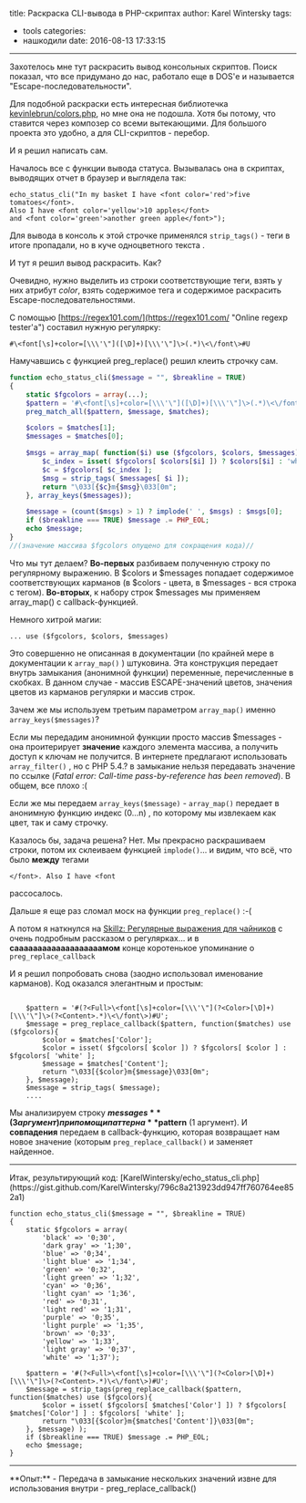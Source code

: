 title: Раскраска CLI-вывода в PHP-скриптах
author: Karel Wintersky
tags:
  - tools
categories:
  - нашкодили
date: 2016-08-13 17:33:15
---
Захотелось мне тут раскрасить вывод консольных скриптов. Поиск показал, что все придумано до нас, работало еще в DOS'е и называется "Escape-последовательности". 

Для подобной раскраски есть интересная библиотечка [kevinlebrun/colors.php](https://github.com/kevinlebrun/colors.php), но мне она не подошла. Хотя бы потому, что ставится через композер со всеми вытекающими. Для большого проекта это удобно, а для CLI-скриптов - перебор.

И я решил написать сам. 

Началось все с функции вывода статуса. Вызывалась она в скриптах, выводящих отчет в браузер и выглядела так:

```
echo_status_cli("In my basket I have <font color='red'>five tomatoes</font>.
Also I have <font color='yellow'>10 apples</font> 
and <font color='green'>another green apple</font>");
```

Для вывода в консоль к этой строчке применялся ```strip_tags()``` - теги в итоге пропадали, но в куче одноцветного текста . 

И тут я решил вывод раскрасить. Как? 

Очевидно, нужно выделить из строки соответствующие теги, взять у них атрибут *color*, взять содержимое тега и содержимое раскрасить Escape-последовательностями.

С помощью [https://regex101.com/](https://regex101.com/ "Online regexp tester'а") составил нужную регулярку: 

```
#\<font[\s]+color=[\\\'\"]([\D]+)[\\\'\"]\>(.*)\<\/font\>#U
```

Намучавшись с функцией preg_replace() решил клеить строчку сам. 
```PHP
function echo_status_cli($message = "", $breakline = TRUE)
{
    static $fgcolors = array(...);
    $pattern = '#\<font[\s]+color=[\\\'\"]([\D]+)[\\\'\"]\>(.*)\<\/font\>#U';
    preg_match_all($pattern, $message, $matches);

    $colors = $matches[1];
    $messages = $matches[0];

    $msgs = array_map( function($i) use ($fgcolors, $colors, $messages) {
        $c_index = isset( $fgcolors[ $colors[$i] ]) ? $colors[$i] : 'white';
        $c = $fgcolors[ $c_index ];
        $msg = strip_tags( $messages[ $i ]);
        return "\033[{$c}m{$msg}\033[0m";
    }, array_keys($messages));

    $message = (count($msgs) > 1) ? implode(' ', $msgs) : $msgs[0];
    if ($breakline === TRUE) $message .= PHP_EOL;
    echo $message;
}
//(значение массива $fgcolors опущено для сокращения кода)//
```

Что мы тут делаем? 
**Во-первых** разбиваем полученную строку по регулярному выражению. В $colors и $messages попадает содержимое соответствующих карманов (в $colors - цвета, в $messages - вся строка с тегом).
**Во-вторых**, к набору строк $messages мы применяем array_map() с callback-функцией. 

Немного хитрой магии: 
```
... use ($fgcolors, $colors, $messages)
```

Это совершенно не описанная в документации (по крайней мере в документации к `array_map()` ) штуковина. Эта конструкция передает внутрь замыкания (анонимной функции) переменные, перечисленные в скобках. В данном случае - массив ESCAPE-значений цветов, значения цветов из карманов регулярки и массив строк.

Зачем же мы используем третьим параметром `array_map()` именно `array_keys($messages)`?

Если мы передадим анонимной функции просто массив $messages - она проитерирует **значение** каждого элемента массива, а получить доступ к ключам не получится. В интернете предлагают использовать `array_filter()` , но с PHP 5.4.? в замыкание нельзя передавать значение по ссылке (*Fatal error: Call-time pass-by-reference has been removed*). В общем, все плохо :( 

Если же мы передаем `array_keys($message)` - `array_map()` передает в анонимную функцию индекс (0...n) , по которому мы извлекаем как цвет, так и саму строчку. 

Казалось бы, задача решена? Нет. Мы прекрасно раскрашиваем строки, потом их склеиваем функцией `implode()`... и видим, что всё, что было **между** тегами 

```
</font>. Also I have <font 
``` 
рассосалось. 

Дальше я еще раз сломал моск на функции `preg_replace()` :-(

А потом я наткнулся на [Skillz: Регулярные выражения для чайников](http://www.skillz.ru/dev/php/article-Regulyarnye_vyrazheniya_dlya_chaynikov.html) с очень подробным рассказом о регулярках... и в **сааааааааааааааааааамом** конце коротенькое упоминание о ``` preg_replace_callback```

И я решил попробовать снова (заодно использовал именование карманов). Код оказался элегантным и простым:
```
    
    $pattern = '#(?<Full>\<font[\s]+color=[\\\'\"](?<Color>[\D]+)[\\\'\"]\>(?<Content>.*)\<\/font\>)#U';
    $message = preg_replace_callback($pattern, function($matches) use ($fgcolors){
        $color = $matches['Color'];
        $color = isset( $fgcolors[ $color ]) ? $fgcolors[ $color ] : $fgcolors[ 'white' ];
        $message = $matches['Content'];
        return "\033[{$color}m{$message}\033[0m";
    }, $message);
    $message = strip_tags( $message);
    ....
```

Мы анализируем строку **$messages** (3 аргумент) при помощи паттерна **$pattern** (1 аргумент). И **совпадения** передаем в callback-функцию, которая возвращает нам новое значение (которым `preg_replace_callback()` и заменяет найденное.
<hr>
Итак, результирующий код: [KarelWintersky/echo_status_cli.php](https://gist.github.com/KarelWintersky/796c8a213923dd947ff760764ee852a1)

```
function echo_status_cli($message = "", $breakline = TRUE)
{
    static $fgcolors = array(
        'black' => '0;30',
        'dark gray' => '1;30',
        'blue' => '0;34',
        'light blue' => '1;34',
        'green' => '0;32',
        'light green' => '1;32',
        'cyan' => '0;36',
        'light cyan' => '1;36',
        'red' => '0;31',
        'light red' => '1;31',
        'purple' => '0;35',
        'light purple' => '1;35',
        'brown' => '0;33',
        'yellow' => '1;33',
        'light gray' => '0;37',
        'white' => '1;37');

    $pattern = '#(?<Full>\<font[\s]+color=[\\\'\"](?<Color>[\D]+)[\\\'\"]\>(?<Content>.*)\<\/font\>)#U';
    $message = strip_tags(preg_replace_callback($pattern, function($matches) use ($fgcolors){
        $color = isset( $fgcolors[ $matches['Color'] ]) ? $fgcolors[ $matches['Color'] ] : $fgcolors[ 'white' ];
        return "\033[{$color}m{$matches['Content']}\033[0m";
    }, $message) );
    if ($breakline === TRUE) $message .= PHP_EOL;
    echo $message;
}
```
<hr>
**Опыт:** 
- Передача в замыкание нескольких значений извне для использования внутри
- preg_replace_callback()